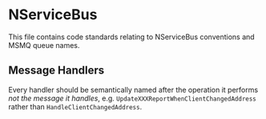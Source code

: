 NServiceBus
=========

This file contains code standards relating to NServiceBus conventions and MSMQ queue names.

Message Handlers
--
Every handler should be semantically named after the operation it performs *not the message it handles*, e.g.
```UpdateXXXReportWhenClientChangedAddress``` rather than ```HandleClientChangedAddress```.